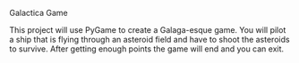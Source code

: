 Galactica Game


This project will use PyGame to create a Galaga-esque game. You will pilot a ship that is flying through an asteroid field and have to shoot the asteroids to survive. After getting enough points the game will end and you can exit.
